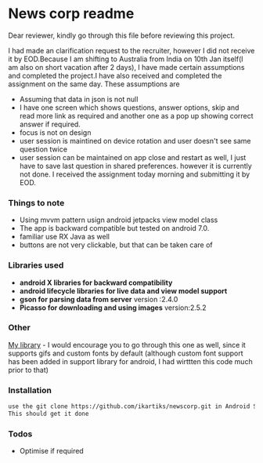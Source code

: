 # News corp readme

Dear reviewer, kindly go through this file before reviewing this project.

I had made an clarification request to the recruiter, however I did not receive it by EOD.Because I am shifting to Australia from India on 10th Jan itself(I am also on short vacation after 2 days), I have made certain assumptions and completed the project.I have also received and completed the assignment on the same day. These assumptions are
  -  Assuming that data in json is not null 
  -  I have one screen which shows questions, answer options, skip and read more link as required and another one as a pop up showing correct answer if required.
  -  focus is not on design
  -  user session is maintined on device rotation and user doesn't see same question twice
  -  user session can be maintained on app close and restart as well, I just have to save last question in shared preferences. however it is currently not done. I received the assignment today morning and submitting it by EOD.
  
### Things to note

  - Using mvvm pattern usign android jetpacks view model class
  - The app is backward compatible but tested on android 7.0.
  - familiar use RX Java as well
  - buttons are not very clickable, but that can be taken care of
  
### Libraries used
  - **android X libraries for backward compatibility** 
  - **android lifecycle libraries for live data and view model support** 
  - **gson for parsing data from server** version :2.4.0
  - **Picasso for downloading and using images** version:2.5.2
  

### Other

[My library](https://github.com/ikartiks/kartiksCustomViewsGradle/) - I would encourage you to go through this one as well, since it supports gifs and custom fonts by default (although custom font support has been added in support library for android, I had wirttten this code much prior to that)

### Installation

```sh
use the git clone https://github.com/ikartiks/newscorp.git in Android Studio
This should get it done
```

### Todos
 - Optimise if required

